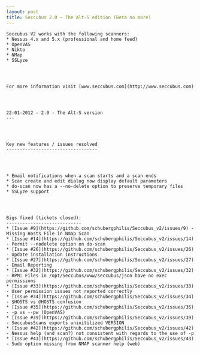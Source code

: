 ```yaml
---
layout: post
title: Seccubus 2.0 – The Alt-S edition (Beta no more)
---
```


    Seccubus V2 works with the following scanners:  
    * Nessus 4.x and 5.x (professional and home feed)  
    * OpenVAS  
    * Nikto  
    * NMap  
    * SSLyze  
      
    
    
    
    For more information visit [www.seccubus.com](http://www.seccubus.com)  
      
    
    
    
    22-01-2012 - 2.0 - The Alt-S version  
    ---  
      
    
    
    
    Key new features / issues resolved  
    ----------------------------------  
      
    
    
    
    * Email notifications when a scan starts and a scan ends  
    * Scan create and edit dialog now display default parameters  
    * do-scan now has a --no-delete option to preserve temporary files  
    * SSLyze support  
      
    
    
    
    Bigs fixed (tickets closed):  
    ----------------------------  
    * [Issue #9](https://github.com/schubergphilis/Seccubus_v2/issues/9) - Missing Hosts File in Nmap Scan  
    * [Issue #14](https://github.com/schubergphilis/Seccubus_v2/issues/14) - Permit --nodelete option on do-scan  
    * [Issue #26](https://github.com/schubergphilis/Seccubus_v2/issues/26) - Update installation instructions  
    * [Issue #27](https://github.com/schubergphilis/Seccubus_v2/issues/27) - Email Reporting  
    * [Issue #32](https://github.com/schubergphilis/Seccubus_v2/issues/32) - RPM: Files in /opt/Seccubus/www/seccubus/json have no exec permissions  
    * [Issue #33](https://github.com/schubergphilis/Seccubus_v2/issues/33) - User permission issues not reported correctly  
    * [Issue #34](https://github.com/schubergphilis/Seccubus_v2/issues/34) - $HOSTS vs @HOSTS confusion  
    * [Issue #35](https://github.com/schubergphilis/Seccubus_v2/issues/35) - -p vs --pw (OpenVAS)  
    * [Issue #39](https://github.com/schubergphilis/Seccubus_v2/issues/39) - SeccubusScans exports uninitilized VERSION  
    * [Issue #42](https://github.com/schubergphilis/Seccubus_v2/issues/42) - Nessus help (and scan?) not consistent with regards to the use of -p  
    * [Issue #43](https://github.com/schubergphilis/Seccubus_v2/issues/43) - Sudo option missing from NMAP scanner help (web)

